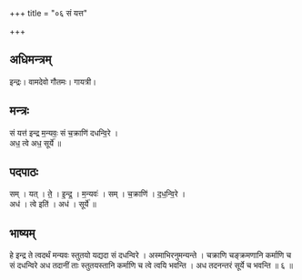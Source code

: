 +++
title = "०६ सं यत्त"

+++
## अधिमन्त्रम्
इन्द्रः। वामदेवो गौतमः। गायत्री।

## मन्त्रः
सं यत्त॑ इन्द्र म॒न्यवः॒ सं च॒क्राणि॑ दधन्वि॒रे ।  
अध॒ त्वे अध॒ सूर्ये॑ ॥

## पदपाठः
सम् । यत् । ते॒ । इ॒न्द्र॒ । म॒न्यवः॑ । सम् । च॒क्राणि॑ । द॒ध॒न्वि॒रे ।  
अध॑ । त्वे इति॑ । अध॑ । सूर्ये॑ ॥

## भाष्यम्
हे इन्द्र ते त्वदर्थं मन्यवः स्तुतयो यद्यदा सं दधन्विरे । अस्माभिरनुमन्यन्ते । चक्राणि चङ्क्रमणानि कर्माणि च सं दधन्विरे अध तदानीं ताः स्तुतयस्तानि कर्माणि च त्वे त्वयि भवन्ति । अध तदनन्तरं सूर्ये च भवन्ति ॥ ६ ॥